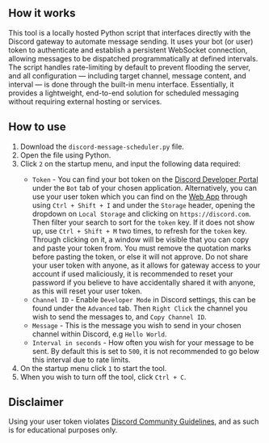 <h2>How it works</h2>

  <p>This tool is a locally hosted Python script that interfaces directly with the Discord gateway to automate message sending. 
It uses your bot (or user) token to authenticate and establish a persistent WebSocket connection, allowing messages 
to be dispatched programmatically at defined intervals. The script handles rate-limiting by default to prevent 
flooding the server, and all configuration — including target channel, message content, and interval — is done 
through the built-in menu interface. Essentially, it provides a lightweight, end-to-end solution for scheduled 
messaging without requiring external hosting or services.</p>

<h2>How to use</h2>

<ol>
  <li>Download the <code>discord-message-scheduler.py</code> file.</li>
  <li>Open the file using Python.</li>
  <li>Click <code>2</code> on the startup menu, and input the following data required:</li>
    <ul>
      <li> <code>Token</code> - You can find your bot token on the <a href="https://discord.com/developers/applications" target="_blank" rel="noopener noreferrer">Discord Developer Portal</a> under the <code>Bot</code> tab of your chosen application. Alternatively, you can use your user token which you can find on the <a href="https://discord.com/channels/@me" target="_blank" rel="noopener noreferrer">Web App</a> through using <code>Ctrl + Shift + I</code> and under the <code>Storage</code> header, opening the dropdown on <code>Local Storage</code> and clicking on <code>https://discord.com</code>. Then filter your search to sort for the <code>token</code> key. If it does not show up, use <code>Ctrl + Shift + M</code> two times, to refresh for the <code>token</code> key. Through clicking on it, a window will be visible that you can copy and paste your token from. You must remove the quotation marks before pasting the token, or else it will not approve. Do not share your user token with anyone, as it allows for gateway access to your account if used maliciously, it is recommended to reset your password if you believe to have accidentally shared it with anyone, as this will reset your user token.</li>
      <li><code>Channel ID</code> - Enable <code>Developer Mode</code> in Discord settings, this can be found under the <code>Advanced</code> tab. Then <code>Right Click</code> the channel you wish to send the messages to, and <code>Copy Channel ID</code>.</li>
      <li><code>Message</code> - This is the message you wish to send in your chosen channel within Discord, e.g <code>Hello World</code>.</li>
       <li><code>Interval in seconds</code> - How often you wish for your message to be sent. By default this is set to <code>500</code>, it is not recommended to go below this interval due to rate limits.</li>
    </ul>
  <li>On the startup menu click <code>1</code> to start the tool.</li>
  <li>When you wish to turn off the tool, click <code>Ctrl + C</code>.</li>
</ol>

<h2>Disclaimer</h2>
  <p>Using your user token violates <a href="https://discord.com/terms/guidelines-march-2023" target="_blank" rel="noopener noreferrer">Discord Community Guidelines</a>, and as such is for educational purposes only.</p>

